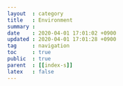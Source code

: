 ```yaml
---
layout  : category
title   : Environment
summary : 
date    : 2020-04-01 17:01:02 +0900
updated : 2020-04-01 17:01:28 +0900
tag     : navigation
toc     : true
public  : true
parent  : [[index-s]]
latex   : false
---
```

